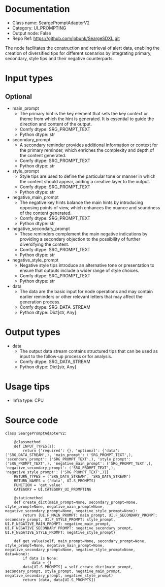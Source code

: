 # Documentation
- Class name: SeargePromptAdapterV2
- Category: UI_PROMPTING
- Output node: False
- Repo Ref: https://github.com/jobunk/SeargeSDXL.git

The node facilitates the construction and retrieval of alert data, enabling the creation of diversified tips for different scenarios by integrating primary, secondary, style tips and their negative counterparts.

# Input types
## Optional
- main_prompt
    - The primary hint is the key element that sets the key context or theme from which the hint is generated. It is essential to guide the direction and content of the output.
    - Comfy dtype: SRG_PROMPT_TEXT
    - Python dtype: str
- secondary_prompt
    - A secondary reminder provides additional information or context for the primary reminder, which enriches the complexity and depth of the content generated.
    - Comfy dtype: SRG_PROMPT_TEXT
    - Python dtype: str
- style_prompt
    - Style tips are used to define the particular tone or manner in which the content should appear, adding a creative layer to the output.
    - Comfy dtype: SRG_PROMPT_TEXT
    - Python dtype: str
- negative_main_prompt
    - The negative key hints balance the main hints by introducing opposing points of view, which enhances the nuance and soundness of the content generated.
    - Comfy dtype: SRG_PROMPT_TEXT
    - Python dtype: str
- negative_secondary_prompt
    - These reminders complement the main negative indications by providing a secondary objection to the possibility of further diversifying the content.
    - Comfy dtype: SRG_PROMPT_TEXT
    - Python dtype: str
- negative_style_prompt
    - Negative style tips introduce an alternative tone or presentation to ensure that outputs include a wider range of style choices.
    - Comfy dtype: SRG_PROMPT_TEXT
    - Python dtype: str
- data
    - The data are the basic input for node operations and may contain earlier reminders or other relevant letters that may affect the generation process.
    - Comfy dtype: SRG_DATA_STREAM
    - Python dtype: Dict[str, Any]

# Output types
- data
    - The output data stream contains structured tips that can be used as input to the follow-up process or for analysis.
    - Comfy dtype: SRG_DATA_STREAM
    - Python dtype: Dict[str, Any]

# Usage tips
- Infra type: CPU

# Source code
```
class SeargePromptAdapterV2:

    @classmethod
    def INPUT_TYPES(s):
        return {'required': {}, 'optional': {'data': ('SRG_DATA_STREAM',), 'main_prompt': ('SRG_PROMPT_TEXT',), 'secondary_prompt': ('SRG_PROMPT_TEXT',), 'style_prompt': ('SRG_PROMPT_TEXT',), 'negative_main_prompt': ('SRG_PROMPT_TEXT',), 'negative_secondary_prompt': ('SRG_PROMPT_TEXT',), 'negative_style_prompt': ('SRG_PROMPT_TEXT',)}}
    RETURN_TYPES = ('SRG_DATA_STREAM', 'SRG_DATA_STREAM')
    RETURN_NAMES = ('data', UI.S_PROMPTS)
    FUNCTION = 'get_value'
    CATEGORY = UI.CATEGORY_UI_PROMPTING

    @staticmethod
    def create_dict(main_prompt=None, secondary_prompt=None, style_prompt=None, negative_main_prompt=None, negative_secondary_prompt=None, negative_style_prompt=None):
        return {UI.F_MAIN_PROMPT: main_prompt, UI.F_SECONDARY_PROMPT: secondary_prompt, UI.F_STYLE_PROMPT: style_prompt, UI.F_NEGATIVE_MAIN_PROMPT: negative_main_prompt, UI.F_NEGATIVE_SECONDARY_PROMPT: negative_secondary_prompt, UI.F_NEGATIVE_STYLE_PROMPT: negative_style_prompt}

    def get_value(self, main_prompt=None, secondary_prompt=None, style_prompt=None, negative_main_prompt=None, negative_secondary_prompt=None, negative_style_prompt=None, data=None):
        if data is None:
            data = {}
        data[UI.S_PROMPTS] = self.create_dict(main_prompt, secondary_prompt, style_prompt, negative_main_prompt, negative_secondary_prompt, negative_style_prompt)
        return (data, data[UI.S_PROMPTS])
```
